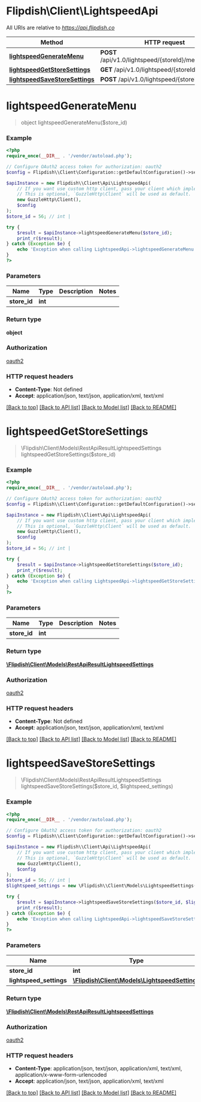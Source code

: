 # Flipdish\\Client\LightspeedApi

All URIs are relative to *https://api.flipdish.co*

Method | HTTP request | Description
------------- | ------------- | -------------
[**lightspeedGenerateMenu**](LightspeedApi.md#lightspeedGenerateMenu) | **POST** /api/v1.0/lightspeed/{storeId}/menu/generate | 
[**lightspeedGetStoreSettings**](LightspeedApi.md#lightspeedGetStoreSettings) | **GET** /api/v1.0/lightspeed/{storeId}/settings | 
[**lightspeedSaveStoreSettings**](LightspeedApi.md#lightspeedSaveStoreSettings) | **POST** /api/v1.0/lightspeed/{storeId}/settings | 


# **lightspeedGenerateMenu**
> object lightspeedGenerateMenu($store_id)



### Example
```php
<?php
require_once(__DIR__ . '/vendor/autoload.php');

// Configure OAuth2 access token for authorization: oauth2
$config = Flipdish\\Client\Configuration::getDefaultConfiguration()->setAccessToken('YOUR_ACCESS_TOKEN');

$apiInstance = new Flipdish\\Client\Api\LightspeedApi(
    // If you want use custom http client, pass your client which implements `GuzzleHttp\ClientInterface`.
    // This is optional, `GuzzleHttp\Client` will be used as default.
    new GuzzleHttp\Client(),
    $config
);
$store_id = 56; // int | 

try {
    $result = $apiInstance->lightspeedGenerateMenu($store_id);
    print_r($result);
} catch (Exception $e) {
    echo 'Exception when calling LightspeedApi->lightspeedGenerateMenu: ', $e->getMessage(), PHP_EOL;
}
?>
```

### Parameters

Name | Type | Description  | Notes
------------- | ------------- | ------------- | -------------
 **store_id** | **int**|  |

### Return type

**object**

### Authorization

[oauth2](../../README.md#oauth2)

### HTTP request headers

 - **Content-Type**: Not defined
 - **Accept**: application/json, text/json, application/xml, text/xml

[[Back to top]](#) [[Back to API list]](../../README.md#documentation-for-api-endpoints) [[Back to Model list]](../../README.md#documentation-for-models) [[Back to README]](../../README.md)

# **lightspeedGetStoreSettings**
> \Flipdish\\Client\Models\RestApiResultLightspeedSettings lightspeedGetStoreSettings($store_id)



### Example
```php
<?php
require_once(__DIR__ . '/vendor/autoload.php');

// Configure OAuth2 access token for authorization: oauth2
$config = Flipdish\\Client\Configuration::getDefaultConfiguration()->setAccessToken('YOUR_ACCESS_TOKEN');

$apiInstance = new Flipdish\\Client\Api\LightspeedApi(
    // If you want use custom http client, pass your client which implements `GuzzleHttp\ClientInterface`.
    // This is optional, `GuzzleHttp\Client` will be used as default.
    new GuzzleHttp\Client(),
    $config
);
$store_id = 56; // int | 

try {
    $result = $apiInstance->lightspeedGetStoreSettings($store_id);
    print_r($result);
} catch (Exception $e) {
    echo 'Exception when calling LightspeedApi->lightspeedGetStoreSettings: ', $e->getMessage(), PHP_EOL;
}
?>
```

### Parameters

Name | Type | Description  | Notes
------------- | ------------- | ------------- | -------------
 **store_id** | **int**|  |

### Return type

[**\Flipdish\\Client\Models\RestApiResultLightspeedSettings**](../Model/RestApiResultLightspeedSettings.md)

### Authorization

[oauth2](../../README.md#oauth2)

### HTTP request headers

 - **Content-Type**: Not defined
 - **Accept**: application/json, text/json, application/xml, text/xml

[[Back to top]](#) [[Back to API list]](../../README.md#documentation-for-api-endpoints) [[Back to Model list]](../../README.md#documentation-for-models) [[Back to README]](../../README.md)

# **lightspeedSaveStoreSettings**
> \Flipdish\\Client\Models\RestApiResultLightspeedSettings lightspeedSaveStoreSettings($store_id, $lightspeed_settings)



### Example
```php
<?php
require_once(__DIR__ . '/vendor/autoload.php');

// Configure OAuth2 access token for authorization: oauth2
$config = Flipdish\\Client\Configuration::getDefaultConfiguration()->setAccessToken('YOUR_ACCESS_TOKEN');

$apiInstance = new Flipdish\\Client\Api\LightspeedApi(
    // If you want use custom http client, pass your client which implements `GuzzleHttp\ClientInterface`.
    // This is optional, `GuzzleHttp\Client` will be used as default.
    new GuzzleHttp\Client(),
    $config
);
$store_id = 56; // int | 
$lightspeed_settings = new \Flipdish\\Client\Models\LightspeedSettings(); // \Flipdish\\Client\Models\LightspeedSettings | 

try {
    $result = $apiInstance->lightspeedSaveStoreSettings($store_id, $lightspeed_settings);
    print_r($result);
} catch (Exception $e) {
    echo 'Exception when calling LightspeedApi->lightspeedSaveStoreSettings: ', $e->getMessage(), PHP_EOL;
}
?>
```

### Parameters

Name | Type | Description  | Notes
------------- | ------------- | ------------- | -------------
 **store_id** | **int**|  |
 **lightspeed_settings** | [**\Flipdish\\Client\Models\LightspeedSettings**](../Model/LightspeedSettings.md)|  |

### Return type

[**\Flipdish\\Client\Models\RestApiResultLightspeedSettings**](../Model/RestApiResultLightspeedSettings.md)

### Authorization

[oauth2](../../README.md#oauth2)

### HTTP request headers

 - **Content-Type**: application/json, text/json, application/xml, text/xml, application/x-www-form-urlencoded
 - **Accept**: application/json, text/json, application/xml, text/xml

[[Back to top]](#) [[Back to API list]](../../README.md#documentation-for-api-endpoints) [[Back to Model list]](../../README.md#documentation-for-models) [[Back to README]](../../README.md)

